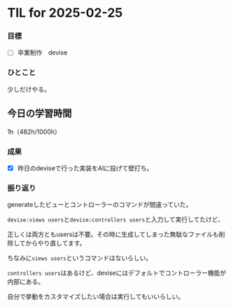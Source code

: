 # TIL for 2025-02-25

### 目標

- [ ] 卒業制作　devise

### ひとこと

少しだけやる。

## 今日の学習時間

1h（482h/1000h）
  
### 成果

- [x] 昨日のdeviseで行った実装をAIに投げて壁打ち。
 
### 振り返り 

generateしたビューとコントローラーのコマンドが間違っていた。

```devise:views users```と```devise:controllers users```と入力して実行してたけど、

正しくは両方ともusersは不要。その時に生成してしまった無駄なファイルも削除してからやり直してます。

ちなみに```views users```というコマンドはないらしい。

```controllers users```はあるけど、deviseにはデフォルトでコントローラー機能が内部にある。

自分で挙動をカスタマイズしたい場合は実行してもいいらしい。
